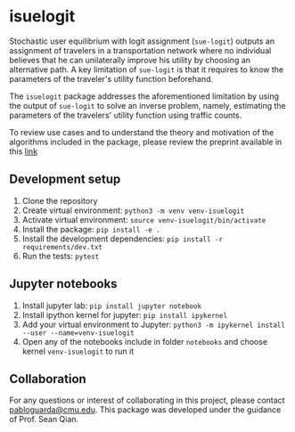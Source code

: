 # isuelogit

Stochastic user equilibrium with logit assignment (`sue-logit`) outputs an assignment of travelers in a transportation network where no individual believes that he can unilaterally improve his utility by choosing an alternative path. A key limitation of `sue-logit` is that it requires to know the parameters of the traveler's utility function beforehand. 

The `isuelogit` package addresses the aforementioned limitation by using the output of `sue-logit` to solve an inverse problem, namely, estimating the parameters of the travelers' utility function using traffic counts.

To review use cases and to understand the theory and motivation of the algorithms included in the package, please review the preprint available in this [link](https://arxiv.org/abs/2204.10964)

## Development setup

1. Clone the repository
2. Create virtual environment: `python3 -m venv venv-isuelogit`
3. Activate virtual environment: `source venv-isuelogit/bin/activate`
4. Install the package: `pip install -e .`
5. Install the development dependencies: `pip install -r requirements/dev.txt`
6. Run the tests: `pytest`

## Jupyter notebooks
1. Install jupyter lab: `pip install jupyter notebook`
2. Install ipython kernel for jupyter: `pip install ipykernel`
3. Add your virtual environment to Jupyter:  `python3 -m ipykernel install --user --name=venv-isuelogit`
4. Open any of the notebooks include in folder `notebooks` and choose kernel `venv-isuelogit` to run it

## Collaboration
For any questions or interest of collaborating in this project, please contact pabloguarda@cmu.edu. This package was developed under the guidance of Prof. Sean Qian. 
